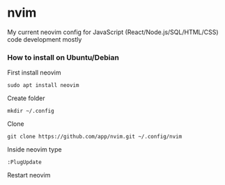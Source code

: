 # nvim
My current neovim config  for JavaScript (React/Node.js/SQL/HTML/CSS) code development mostly  

### How to install on Ubuntu/Debian
First install neovim
```
sudo apt install neovim
```
Create folder  
```
mkdir ~/.config  
```
Clone  
```
git clone https://github.com/app/nvim.git ~/.config/nvim
```
Inside neovim type  
```
:PlugUpdate
```
Restart neovim
